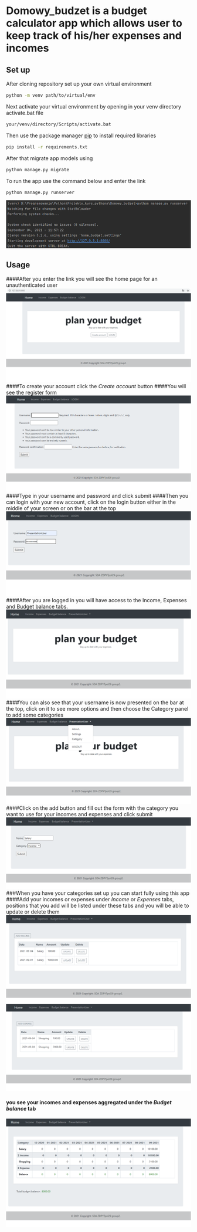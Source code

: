 # Domowy_budzet is a budget calculator app which allows user to keep track of his/her expenses and incomes

## Set up
After cloning repository set up your own virtual environment

```bash
python -m venv path/to/virtual/env
```

Next activate your virtual environment by opening in your venv directory activate.bat file
```bash
your/venv/directory/Scripts/activate.bat
```

Then use the package manager [pip](https://pip.pypa.io/en/stable/) to install required libraries

```bash
pip install -r requirements.txt
```

After that migrate app models using

```bash
python manage.py migrate
```
To run the app use the command below and enter the link
```bash
python manage.py runserver
```
![runserver screenshot](images/runserver.PNG) 
## Usage
####After you enter the link you will see the home page for an unauthenticated user
![create account](images/create_account.PNG)
####To create your account click the *Create account* button
####You will see the register form
![register](images/register.PNG)
####Type in your username and password and click submit
####Then you can login with your new account, click on the login button either in the middle of your screen or on the bar at the top
![login](images/login.PNG)
####After you are logged in you will have access to the Income, Expenses and Budget balance tabs.
![logged_in](images/logged_in.PNG)
####You can also see that your username is now presented on the bar at the top, click on it to see more options and then choose the Category panel to add some categories
![options](images/options.PNG)
####Click on the add button and fill out the form with the category you want to use for your incomes and expenses and click submit
![add_category](images/add_category.PNG)
###When you have your categories set up you can start fully using this app
####Add your incomes or expenses under *Income* or *Expenses* tabs, positions that you add will be listed under these tabs and you will be able to update or delete them
![income](images/income.PNG)
![expense](images/expense.PNG)
#### you see your incomes and expenses aggregated under the *Budget balance* tab
![balance](images/kurde_balans_git_majonez.PNG)